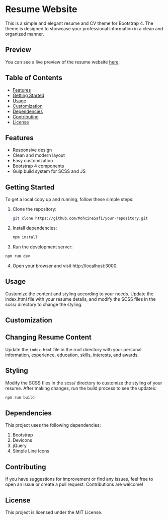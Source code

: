# Resume Website

This is a simple and elegant resume and CV theme for Bootstrap 4. The theme is designed to showcase your professional information in a clean and organized manner.

## Preview

You can see a live preview of the resume website [here](#put-the-live-preview-link-here).

## Table of Contents

- [Features](#features)
- [Getting Started](#getting-started)
- [Usage](#usage)
- [Customization](#customization)
- [Dependencies](#dependencies)
- [Contributing](#contributing)
- [License](#license)

## Features

- Responsive design
- Clean and modern layout
- Easy customization
- Bootstrap 4 components
- Gulp build system for SCSS and JS

## Getting Started

To get a local copy up and running, follow these simple steps:

1. Clone the repository:

   ```bash
   git clone https://github.com/MohcineSafi/your-repository.git

2. Install dependencies:

   ```bash
   npm install
   ```
   
3. Run the development server:
  
  ```bash   
  npm run dev
   ```

4. Open your browser and visit http://localhost:3000.

## Usage

Customize the content and styling according to your needs. Update the index.html file with your resume details, and modify the SCSS files in the scss/ directory to change the styling.

## Customization
## Changing Resume Content

Update the `index.html` file in the root directory with your personal information, experience, education, skills, interests, and awards.

## Styling

Modify the SCSS files in the scss/ directory to customize the styling of your resume. After making changes, run the build process to see the updates:

  ```bash
  npm run build
   ```

## Dependencies

This project uses the following dependencies:

1. Bootstrap
2. Devicons
3. jQuery
4. Simple Line Icons

## Contributing

If you have suggestions for improvement or find any issues, feel free to open an issue or create a pull request. Contributions are welcome!

## License

This project is licensed under the MIT License.
